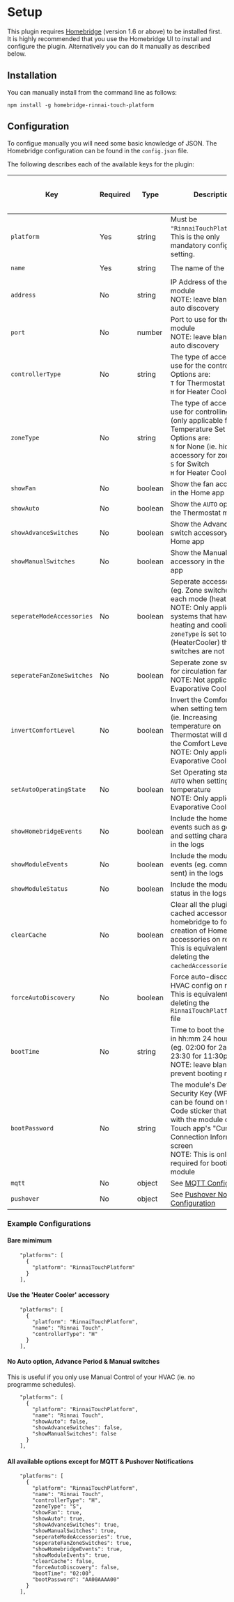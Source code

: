# Setup

This plugin requires [Homebridge](https://homebridge.io) (version 1.6 or above) to be installed first. It is highly recommended that you use the Homebridge UI to install and configure the plugin. Alternatively you can do it manually as described below.

## Installation

You can manually install from the command line as follows:

```
npm install -g homebridge-rinnai-touch-platform
```

## Configuration

To configue manually you will need some basic knowledge of JSON. The Homebridge configuration can be found in the `config.json` file.

The following describes each of the available keys for the plugin:

|Key|Required|Type|Description|Default Value (if not supplied)|
|-|-|-|-|-|
|`platform`|Yes|string|Must be `"RinnaiTouchPlatform"`. This is the only mandatory configuration setting.||
|`name`|Yes|string|The name of the platform|`"Rinnai Touch"`|
|`address`|No|string|IP Address of the WiFi module<br/>NOTE: leave blank for auto discovery||
|`port`|No|number|Port to use for the WiFI module<br/>NOTE: leave blank for auto discovery|`27847`|
|`controllerType`|No|string|The type of accessory to use for the controller(s). Options are:<br/>`T` for Thermostat<br/>`H` for Heater Cooler|`T`|
|`zoneType`|No|string|The type of accessory to use for controlling zones (only applicable for Single Temperature Set Point). Options are:<br>`N` for None (ie. hide accessory for zones)<br/>`S` for Switch<br/>`H` for Heater Cooler|`S`|
|`showFan`|No|boolean|Show the fan accessory in the Home app|`true`|
|`showAuto`|No|boolean|Show the `AUTO` option in the Thermostat menu|`true`|
|`showAdvanceSwitches`|No|boolean|Show the Advance Period switch accessory in the Home app|`true`|
|`showManualSwitches`|No|boolean|Show the Manual switch accessory in the Home app|`true`|
|`seperateModeAccessories`|No|boolean|Seperate accessories (eg. Zone switches) for each mode (heat & cool)<br/>NOTE: Only applicable for systems that have both heating and cooling. If `zoneType` is set to `H` (HeaterCooler) then zone switches are not shown|`false`|
|`seperateFanZoneSwitches`|No|boolean|Seperate zone switches for circulation fan<br/>NOTE: Not applicable for Evaporative Cooling|`false`|
|`invertComfortLevel`|No|boolean|Invert the Comfort Level when setting temperature (ie. Increasing temperature on Thermostat will decrease the Comfort Level)<br/>NOTE: Only applicable for Evaporative Cooling|`true`|
|`setAutoOperatingState`|No|boolean|Set Operating state to `AUTO` when setting temperature<br/>NOTE: Only applicable for Evaporative Cooling|`true`|
|`showHomebridgeEvents`|No|boolean|Include the homebridge events such as getting and setting characterics in the logs|`true`|
|`showModuleEvents`|No|boolean|Include the module's events (eg. commands sent) in the logs|`true`|
|`showModuleStatus`|No|boolean|Include the module's status in the logs|`false`|
|`clearCache`|No|boolean|Clear all the plugin's cached accessories from homebridge to force re-creation of HomeKit accessories on restart<br/>This is equivalent to deleting the `cachedAccessories` file|`false`|
|`forceAutoDiscovery`|No|boolean|Force auto-discovery of HVAC config on restart<br/>This is equivalent to deleting the `RinnaiTouchPlatform.json` file|`false`|
|`bootTime`|No|string|Time to boot the module in hh:mm 24 hour format (eg. 02:00 for 2am or 23:30 for 11:30pm)<br/>NOTE: leave blank to prevent booting module||
|`bootPassword`|No|string|The module's Default Security Key (WPA). This can be found on the QR Code sticker that came with the module or on the Touch app's "Current Connection Information" screen<br/>NOTE: This is only required for booting the module||
|`mqtt`|No|object|See [MQTT Configuration](./mqtt.md#configuration)||
|`pushover`|No|object|See [Pushover Notification Configuration](./pushover.md#configuration)||

### Example Configurations 

#### Bare mimimum
```
    "platforms": [
      {
        "platform": "RinnaiTouchPlatform"
      }
    ],
```

#### Use the 'Heater Cooler' accessory
```
    "platforms": [
      {
        "platform": "RinnaiTouchPlatform",
        "name": "Rinnai Touch",
        "controllerType": "H"
      }
    ],
```

#### No Auto option, Advance Period & Manual switches
This is useful if you only use Manual Control of your HVAC (ie. no programme schedules).
```
    "platforms": [
      {
        "platform": "RinnaiTouchPlatform",
        "name": "Rinnai Touch",
        "showAuto": false,
        "showAdvanceSwitches": false,
        "showManualSwitches": false
      }
    ],
```

#### All available options except for MQTT & Pushover Notifications
```
    "platforms": [
      {
        "platform": "RinnaiTouchPlatform",
        "name": "Rinnai Touch",
        "controllerType": "H",
        "zoneType": "S",
        "showFan": true,
        "showAuto": true,
        "showAdvanceSwitches": true,
        "showManualSwitches": true,
        "seperateModeAccessories": true,
        "seperateFanZoneSwitches": true,
        "showHomebridgeEvents": true,
        "showModuleEvents": true,
        "clearCache": false,
        "forceAutoDiscovery": false,
        "bootTime": "02:00",
        "bootPassword": "AA00AAAA00"
      }
    ],
```